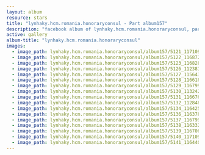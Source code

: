 ```yaml
---
layout: album
resource: stars
title: "lynhaky.hcm.romania.honoraryconsul - Part album157"
description: "facebook album of lynhaky.hcm.romania.honoraryconsul, part album157."
active: gallery
album-title: "lynhaky.hcm.romania.honoraryconsul"
images:
  - image_path: lynhaky.hcm.romania.honoraryconsul/album157/5121_117109785_3363776206990558_3225754214720609490_n.jpg
  - image_path: lynhaky.hcm.romania.honoraryconsul/album157/5122_116872531_3363776186990560_6973712177130018325_n.jpg
  - image_path: lynhaky.hcm.romania.honoraryconsul/album157/5123_116828676_3363776183657227_8790874009439648838_n.jpg
  - image_path: lynhaky.hcm.romania.honoraryconsul/album157/5126_112381135_3361022783932567_7067649704542121396_n.jpg
  - image_path: lynhaky.hcm.romania.honoraryconsul/album157/5127_115643010_3361022750599237_194148612904337371_n.jpg
  - image_path: lynhaky.hcm.romania.honoraryconsul/album157/5128_116618647_3361022710599241_2269818703238672832_n.jpg
  - image_path: lynhaky.hcm.romania.honoraryconsul/album157/5129_116799610_3361022660599246_1835680670278526199_n.jpg
  - image_path: lynhaky.hcm.romania.honoraryconsul/album157/5130_113242778_3361022630599249_5853730094315805520_n.jpg
  - image_path: lynhaky.hcm.romania.honoraryconsul/album157/5131_116676132_3361022573932588_8819858305688328734_n.jpg
  - image_path: lynhaky.hcm.romania.honoraryconsul/album157/5132_112848467_3361022553932590_3300109770008640817_n.jpg
  - image_path: lynhaky.hcm.romania.honoraryconsul/album157/5134_116425002_3361022500599262_2088092636456658935_n.jpg
  - image_path: lynhaky.hcm.romania.honoraryconsul/album157/5136_116378072_3361022430599269_1477054769667538414_n.jpg
  - image_path: lynhaky.hcm.romania.honoraryconsul/album157/5137_116799222_3361022370599275_6603819058791119664_n.jpg
  - image_path: lynhaky.hcm.romania.honoraryconsul/album157/5138_116332293_3361022347265944_8513598968247404598_n.jpg
  - image_path: lynhaky.hcm.romania.honoraryconsul/album157/5139_116706768_3361022290599283_8331664087703159023_n.jpg
  - image_path: lynhaky.hcm.romania.honoraryconsul/album157/5140_117109084_3361022230599289_8015951014128840054_n.jpg
  - image_path: lynhaky.hcm.romania.honoraryconsul/album157/5141_116440262_3361022173932628_2746124930613939840_n.jpg
---
```

